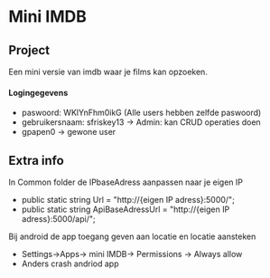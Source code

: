 # Mini IMDB

## Project
Een mini versie van imdb waar je films kan opzoeken.

#### Logingegevens
-  paswoord: WKlYnFhm0ikG (Alle users hebben zelfde paswoord)
-  gebruikersnaam: sfriskey13 -> Admin: kan CRUD operaties doen
-  gpapen0 -> gewone user

## Extra info
In Common folder de IPbaseAdress aanpassen naar je eigen IP
-  public static string Url = "http://{eigen IP adress}:5000/";
-  public static string ApiBaseAdressUrl = "http://{eigen IP adress}:5000/api/";

Bij android de app toegang geven aan locatie en locatie aansteken

- Settings->Apps-> mini IMDB-> Permissions -> Always allow
- Anders crash andriod app
